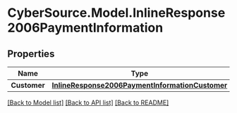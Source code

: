 # CyberSource.Model.InlineResponse2006PaymentInformation
## Properties

Name | Type | Description | Notes
------------ | ------------- | ------------- | -------------
**Customer** | [**InlineResponse2006PaymentInformationCustomer**](InlineResponse2006PaymentInformationCustomer.md) |  | [optional] 

[[Back to Model list]](../README.md#documentation-for-models) [[Back to API list]](../README.md#documentation-for-api-endpoints) [[Back to README]](../README.md)

